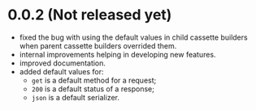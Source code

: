 # 0.0.2 (Not released yet)

  * fixed the bug with using the default values in child cassette builders when parent cassette builders overrided them.
  * internal improvements helping in developing new features.
  * improved documentation.
  * added default values for:
    - `get` is a default method for a request;
    - `200` is a default status of a response;
    - `json` is a default serializer.